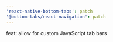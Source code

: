 ```yaml
---
'react-native-bottom-tabs': patch
'@bottom-tabs/react-navigation': patch
---
```


feat: allow for custom JavaScript tab bars
